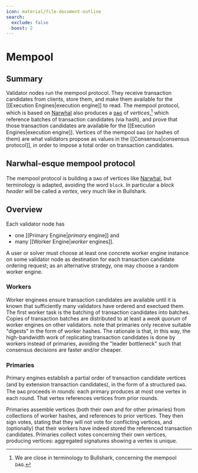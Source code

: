 ```yaml
---
icon: material/file-document-outline
search:
  exclude: false
  boost: 2
---
```

# Mempool

## Summary

Validator nodes run the mempool protocol.
They receive transaction candidates from clients, <!-- TODO: user / client/ ... ⁈ -->
store them, 
and make them available for the [[Execution Engines|execution engine]] to read.
The mempool protocol,
which is based on [Narwhal](https://arxiv.org/abs/2105.11827) also produces
a [ᴅᴀɢ](https://en.wikipedia.org/wiki/Directed_acyclic_graph) of _vertices_,<!--
TODO: change to vertices? -->[^1]
which reference batches of transaction candidates (via hash), 
and prove that those transaction candidates are available for 
the [[Execution Engines|execution engine]].
Vertices of the mempool ᴅᴀɢ (or hashes of them) are 
what validators propose as values in the [[Consensus|consensus protocol]],
in order to impose a total order on transaction candidates.

[^1]: We are close in terminology to Bullshark<!-- citation needed-->,
concerning the mempool ᴅᴀɢ.


## Narwhal-esque mempool protocol

The mempool protocol is building a ᴅᴀɢ of vertices
like [Narwhal](https://arxiv.org/abs/2105.11827),
but terminology is adapted, avoiding the word `block`.
In particular a _block header_ will be called a _vertex_,
very much like in Bullshark.



<!--
but with one additional type of edge[^2]:

[^2]: The additional edge type will become relevant
	  in heterogeneous mempools.

>Whenever a validator's Narwhal primary produces a vertex,
>it must reference in that vertex not only 
>a quorum of vertices from the previous round, but
>also the most recent vertex that was produced by that validator.

Moreover,
we distinguish between certificates of availability and integrity.
-->



## Overview

Each validator node has

- one [[Primary Engine|_primary_ engine]] and
- many [[Worker Engine|_worker_ engines]].

A user or solver must choose at least
one concrete worker engine instance on some validator node
as destination <!-- "target" in actor speak-->for each transaction candidate ordering request;
as an alternative strategy, one may choose a random worker engine.

### Workers

Worker enginees ensure transaction candidates are available
until it is known that sufficiently many validators have ordered and exectued them.
The first worker task is the batching of transaction candidates into batches.
Copies of transaction batches are distributed to at least a *weak quorum* of
worker engines on other validators.
note that primaries only receive suitable "digests" 
in the form of worker hashes.
The rationale is that, in this way,
the high-bandwidth work of replicating transaction candidates 
is done by workers instead of primaries,
avoiding the "leader bottleneck" <!-- citation needed 
-->such that consensus decisions are faster and/or cheaper.

### Primaries 

Primary engines establish a partial order of transaction candidate vertices
(and by extension transaction candidates), in the form of a structured ᴅᴀɢ.
The ᴅᴀɢ proceeds in *rounds*:
each primary produces at most one vertex in each round.
That vertex references vertices from prior rounds.

Primaries assemble vertices (both their own and for other primaries) from collections of worker hashes, and references to prior vertices.
They then sign votes, stating that they will not vote for conflicting vertices, and (optionally) that their workers have indeed stored the referenced transaction candidates.
Primaries collect votes concerning their own vertices, producing vertices: aggregated signatures showing a vertex is unique.

<!--

More formally, we present the Heterogeneous Narwhal protocol as the composition of two crucial pieces: the Heterogeneous Narwhal Availability protocol, and the Heterogeneous Narwhal Integrity protocol.



### Vocabulary

- *Learner*s dictate trust decisions: just like in Heterogeneous Paxos, we use a Learner Graph. In diagrams, we usually represent learners with colors (red and blue).
- <img src="quorum.svg" alt="quorum" height="12pt"/> *Quorum*: a set of validators sufficient for a Learner to make vertices. Each Learner has a set of quorums.
- *Intact Learner*: any 2 quorums for an Intact Learner have a correct validator in their intersection. Most of our guarantees apply only to Intact Learners.
- *Entangled Learners*: a pair of learners *A* and *B* are entangled if, for any quorum *Qa* of *A*, and any quorum *Qb* of *B*, the intersection of *Qa* and *Qb* contains a correct validator.
Some guarantees apply pairwise to Entangled Learners: they are, in a sense, guaranteed to agree on stuff.
- <img src="weak_quorum.svg" alt="weak quorum" height="12pt"/> *Weak Quorum*: a set of validators that intersects every quorum. Weak Quorums are Learner-specific, so when we say *weak quorum for every learner* we mean a set of validators that intersects every quorum of every Learner.
- <img src="transaction.svg" alt="transaction" height="12pt"/> *Transaction*: data from clients to be ordered. We do not specify how it's formatted.
- *Batch*: a set of transactions collected by a Worker.
- <img src="erasure_share.svg" alt="erasure share" height="12pt"/> *Erasure Share*: data transmitted to a weak quorum of listening workers, such that any Quorum of validators can re-construct the original data (Transaction or Batch of Transactions).
- <img src="worker_hash.svg" alt="worker hash" height="12pt"/> *Worker Hash*: a signed digest of a batch of transactions collected by (and signed) by a worker.
- <img src="header.svg" alt="header" height="12pt"/> *Header*s have:
  - an associated Primary (who "created" this header)
  - a set of Worker Hashes (from workers on the same validator as this primary)
  - an Availability Certificate for the previous Vertex issued by this primary
  - at most one Signed Quorum for each Learner
- <img src="availability_certificate.svg" alt="availability certificate" height="12pt"/> *Availability Certificate*: an aggregation of signatures from a Weak Quorum attesting that everything referenced by a particular Vertex is available. Must include a signature from the Vertex's primary.
- <img src="block.svg" alt="block" height="12pt"/> *Block*: an aggregation of Vertex signatures from a quorum of a specific learner attesting that they will not attest to any conflicting vertex. Also includes an Availability Certificate. Should include all signatures a primary has gathered for that vertex at the time (signatures in the Availability Certificate count).
- <img src="signed_quorum.svg" alt="signed quorum" height="12pt"/> *Signed Quorum*: a quorum of vertices with the same learner and round, signed by a primary. These are referenced in vertices.

![Data Structure](data_structure.svg)

## Heterogeneous Narwhal Availability Protocol

![Availability Protocol Time-Space Diagram](workers.svg)
(note the giant curly-brace represents a Weak Quorum of validators)

### Batches and Worker Hashes

When a worker has collected a batch of transactions, it transmits erasure shares (possibly full copies) of those transactions to other workers on a *weak quorum for every learner* of validators.
What's important about this erasure coding is that any Quorum of any Learner can reconstruct every transaction.
Furthermore, workers must be able to verify that they are in fact storing the correct Erasure Share of the data referenced in the Worker Hash.
One way to accomplish this is to transmit a complete copy of all the data to an entire Weak Quorum for every Learner.

In fact, rather than wait until a batch is complete to start transmitting, workers can stream erasure shares as they receive transactions.
When it has completed a batch, a worker also transmits a signed *Worker Hash* to those other workers, and its own primary.
We do not specify when workers should complete batches, but perhaps it should be after some timeout, or perhaps primaries should signal workers to complete batches. Batches should not be empty.

### Signed Quorums and Vertices

Primaries ultimately produce vertices for each round, for each Learner, and send those vertices to other Primaries.
When a primary for validator `V` has received vertices for learner `L` and round `R` from an entire quorum of validators for learner `L`, it signs that collection, producing a *Signed Quorum* object, which identifies the validator `V`, the learner `L`, and the round `R`.
The Signed Quorum is then broadcast (or erasure coded) to primaries on a *weak quorum for every learner* of validators.
Much like batches, it is important that any Quorum for any Learner can re-construct the entire Signed Quorum.

Periodically, each primary `P` produces *Vertices*.
Each Vertex contains:

- a set of signed Worker Hashes, all signed by `P`'s validator
- a hash referencing at most one Signed Quorum per Learner, all signed  by `P`
- an *Availability Certificate* (we'll get to how those are made shortly) for the previous Vertex `P` issued.
Vertices should be relatively small.
Each primary then sends the vertex to all the other primaries.

When a Primary receives a Vertex, it can produce an *Availability Vote* (which is a digital signature) iff
- the primary has stored its share of all Signed Quorums referenced,
- the primary has received messages from its workers indicating that they have stored their shares of all the Batches referenced
The Availability Votes are then transmitted to the Vertex's Primary.

When a primary receives Availability Votes for a Vertex from a weak quorum for every learner, it can aggregate those signatures to produce an *Availability Certificate*, which proves that the Vertex (and its contents) are available to any Quorum.
Availability Certificates should be small.
Note that, if primaries broadcast Availability Certificates as soon as they produce them, other primaries may have all the components necessary to "receive" a Vertex even before the Vertex's Primary actually sends it.
Specifically, they may have:

- Signed Batch Vertices from their listening Workers
- Signed Quorum shares received earlier from the Primary
- Availability Certificate received earlier from the Primary

## Heterogeneous Narwhal Integrity Protocol

So far, only Signed Quorums have been Learner-specific: everything else requires a weak quorum for every learner.
However, in the Integrity Protocol, almost everything is Learner-specific.
Furthermore, Workers are not involved in the Integrity Protocol: only Primaries.
![Integrity Protocol Time-Space Diagram](primaries.svg)
Each Vertex `H` features a predecessor `H'`: the availability certificate in `H` references the vertex `H'`.
When a Primary receives a Vertex `H`, it can produce an *Integrity Vote* iff it has not produced an Integrity vote for any other Vertex with the same predecessor as `H`
In essence, this means that each correct Primary signs, for each other (even incorrect) Primary, a unique chain of Vertices.
This will ensure that no primary can produce conflicting vertices for entangled Learners.
Integrity Votes are transmitted back to the Primary associated with the Vertex.
In practice, a Integrity and Availability votes may be combined for Primaries who can cast both.

For each Vertex it produces, a Primary can calculate its *Learner Vector*: this represents, for each Learner, the highest round number of any quorum referenced in this Vertex or its ancestors (its predecessor, of its predecessor's predecessor, etc.).
If, for some Learner `L`, a vertex `H` has a greater round number `R` in its *Learner Vector* for `L` than did `H`'s predecessor, then the Primary can produce a *Block* for learner `R` and round `L`.
Intuitively, a Primary produces a block whenever it gets a quorum for a Learner in a latest round.

A block for learner `L` includes an Availability Certificate, as well as an aggregated signature formed from the Integrity Votes of (at least) a quorum (for learner `L`) for the same Vertex.
Vertices are transmitted to all other Primaries, who use them to form Signed Quorums.

If a Primary uses the same Vertex to make vertices for multiple Learners, each block it produces must use a superset of signatures as the previous. This ensures that if the Primary produces a block for Learner A and then a block for learner B, the Block for learner B effectively includes the block for learner A.
We can use this when we later establish a total ordering: any reference to the learner B block also effectively references the learner A block.

Here is an example timeline of a Primary producing vertices, availability certificates, and vertices.
Vertices are color coded by learner and include a round number.
Vertices display *Learner Vectors*.
![Single Primary Timeline](primary_timeline.svg)

## DAG Properties

Independently, the vertices for each Learner form a ᴅᴀɢ with the same properties as in the original Narwhal:
![Blue DAG](quorums_blue_5_red_0.svg)
(In these diagrams, vertices reference prior vertices from the same Primary; I just didn't draw those arrows)

Note that vertices reference a quorum of vertices from the previous round.
This does not require that the same primary produced a block for the previous round.
In round 5, Primary 3 can produce a block if it has received a quorum of round 4 vertices from other Primaries.

Of course, primaries do not necessarily produce vertices for the same round at the same literal time.
Here we see primaries producing vertices for round 3 for red learner at different times, depending on when they finish batches, or receive a round 2 quorum, or enough votes:
![Blue DAG](quorums_blue_0_red_3.svg)
In Heterogeneous Narwhal, these two ᴅᴀɢs are being created simultaneously (using the same sequence of Vertices from each Primary, and many of the same Votes):
![Blue and Red DAG](quorums_blue_5_red_3.svg)
Note that round numbers for different learners do not have to be close to each other.
Red round 3 vertices are produced after blue round 5 vertices, and that's ok.

Furthermore, rounds of different learners are not totally ordered.
Red round 3 cannot really be said to happen before, or after, blue round 4.

### Fair Broadcast

In Homogeneous Narwhal, any block which is referenced by a weak quorum in the following round will be (transitively) referenced by all vertices thereafter. Heterogeneous Narwhal has analogous guarantees:

#### Any block for learner `A`  referenced by a weak quorum for learner `A` will, after 3 rounds, be (transitively) referenced by all future vertices of learners entangled with `A`.

Specifically, such a block `B` in round `R`, will be (transitively) referenced by all `A`-vertices in round `R+2`.

Consider the first round for learner `B` using at least a quorum of vertices either used in `A` round `R+2` or after their primaries' vertices for `A` round `R+2`.
Given that Learner `B` is entangled with `A`, any `B`-quorum for this round will be a descendant of an `A`-block from round `R+2`, and therefore, of `B`.

## Consensus

![Leader Path](leader_path_3.svg)

In order to establish a total order of transactions, we use [Heterogeneous Paxos](consensus-v1.md#consensus) to decide on an ever-growing path through the ᴅᴀɢ (for each Learner).
Heterogeneous Paxos guarantees that, if two Learners are *entangled*, they will decide on the same path.
In order to guarantee liveness (and fairness) for each Learner's transactions, we require that:

*For any accurate learner `L`, if one of `L`'s quorums remains live, and an entire quorum of `L` issues vertices for round `R`, consensus will eventually append one of `L`'s round-`R` vertices, or one of its descendants, to `L`'s path.*

Crucially, if two learners are not entangled, and their vertices never reference each other, consensus should not forever choose vertices exclusively from one learner.
This does require a minimal amount of fairness from consensus itself: as long as vertices for learner `L` keep getting proposed (indefinitely), consensus should eventually append one of them to the path.

### Choosing a total order

Given a consensus-defined path, we can impose a total order on all transactions which are ancestors of any block in the path.
We require only that, given some block `B` in the path, all transactions which are ancestors of `B` are ordered before all transactions which are not ancestors of `B`.
Among the transactiosn which are ancestors of `B` but not of its predecessor in the path, total order can be imposed by some arbitrary deterministic function.


-->


<!--
# Mempool

The mempool receives transaction requests
and stores them such that they are available for the
[[Execution Engines|execution engines]].
The mempool triggers the execution of transaction candidates
for all transaction candidates received by any validator.
Finally,
it also provides partial ordering information to shards,
and contributes to
the dissemination of future lock requests to the state.
In V1,
the mempool is roughly a FIFO queue that takes
transaction requests and passes them on to execution.

## Components

- [[Worker Engine|Workers]] receive
  transaction requests from users or solvers and
  keep transaction data available for executors,
  which they spawn for the purpose of executing transactions
  (in cooperation with shards).
  After successful execution,
  workers keep execution logs available.[^100]

- [[Execution Supervisor]]s are the engines that are in charge
  of spawning new executor processes that workers then use
  to execute transaction requests.

[^100]: In V2, this will be only for a limited period of time.


---

**TODO** 
1. **TODO**  find old  version s (main / v2 / v1 ) of this page
2. **TODO**  conglomerated them and take care of execution !!! 

---

-->
